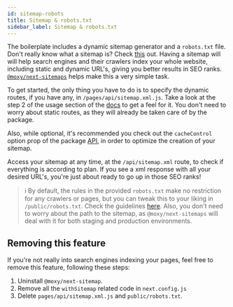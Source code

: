```yaml
---
id: sitemap-robots
title: Sitemap & robots.txt
sidebar_label: Sitemap & robots.txt
---
```


The boilerplate includes a dynamic sitemap generator and a `robots.txt` file. Don't really know what a sitemap is? Check [this](https://support.google.com/webmasters/answer/156184?hl=en) out. Having a sitemap will will help search engines and their crawlers index your whole website, including static and dynamic URL's, giving you better results in SEO ranks. [`@moxy/next-sitemaps`](https://www.npmjs.com/package/@moxy/next-sitemaps) helps make this a very simple task. 

To get started, the only thing you have to do is to specify the dynamic routes, if you have any, in `/pages/api/sitemap.xml.js`. Take a look at the step 2 of the usage section of the [docs](https://www.npmjs.com/package/@moxy/next-sitemaps#usage) to get a feel for it. You don't need to worry about static routes, as they will already be taken care of by the package. 

Also, while optional, it's recommended you check out the `cacheControl` option prop of the package [API](https://www.npmjs.com/package/@moxy/next-sitemaps#api), in order to optimize the creation of your sitemap. 

Access your sitemap at any time, at the `/api/sitemap.xml` route, to check if everything is according to plan. If you see a xml response with all your desired URL's, you're just about ready to go up in those SEO ranks!

> ℹ️ By default, the rules in the provided `robots.txt` make no restriction for any crawlers or pages, but you can tweak this to your liking in `/public/robots.txt`. Check the guidelines [here](https://support.google.com/webmasters/answer/6062596?hl=en). Also, you don't need to worry about the path to the sitemap, as `@moxy/next-sitemaps` will deal with it for both staging and production environments.

## Removing this feature

If you're not really into search engines indexing your pages, feel free to remove this feature, following these steps:

1. Uninstall `@moxy/next-sitemap`.
2. Remove all the `withSitemap` related code in `next.config.js`
3. Delete `pages/api/sitemap.xml.js` and `public/robots.txt`.